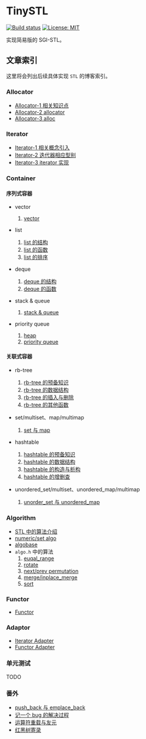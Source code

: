 # TinySTL

[![Build status](https://ci.appveyor.com/api/projects/status/qa386f6e8uakdsff?svg=true)](https://ci.appveyor.com/project/Qlipphoth/tinystl) [![License: MIT](https://img.shields.io/badge/License-MIT-yellow.svg)](https://opensource.org/licenses/MIT)

实现简易版的 SGI-STL。

## 文章索引

这里将会列出后续具体实现 `STL` 的博客索引。

### Allocator

- [Allocator-1 相关知识点](https://qlipphoth.github.io/2023/08/19/2023-8-19-2/)
- [Allocator-2 allocator](https://qlipphoth.github.io/2023/08/20/2023-8-20-1/)
- [Allocator-3 alloc](https://qlipphoth.github.io/2023/08/20/2023-8-20-2/)

### Iterator

- [Iterator-1 相关概念引入](https://qlipphoth.github.io/2023/08/22/2023-8-22-1/)
- [Iterator-2 迭代器相应型别](https://qlipphoth.github.io/2023/08/23/2023-8-23-1/)
- [Iterator-3 iterator 实现](https://qlipphoth.github.io/2023/08/24/2023-8-24-1/)

### Container

#### 序列式容器

- vector
  1. [vector](https://qlipphoth.github.io/2023/08/29/2023-8-29-1/)

- list
  1. [list 的结构](https://qlipphoth.github.io/2023/08/31/2023-8-31-1/)
  2. [list 的函数](https://qlipphoth.github.io/2023/09/01/2023-9-1-1/)
  3. [list 的排序](https://qlipphoth.github.io/2023/09/01/2023-9-1-2/)

- deque
  1. [deque 的结构](https://qlipphoth.github.io/2023/09/03/2023-9-3-1/)
  2. [deque 的函数](https://qlipphoth.github.io/2023/09/06/2023-9-6-1/)

- stack & queue
  1. [stack & queue](https://qlipphoth.github.io/2023/09/11/2023-9-11-1/)

- priority queue
  1. [heap](https://qlipphoth.github.io/2023/09/12/2023-9-12-1/)
  2. [priority queue](https://qlipphoth.github.io/2023/09/14/2023-9-14-1/)

#### 关联式容器

- rb-tree
  1. [rb-tree 的预备知识](https://qlipphoth.github.io/2023/09/19/2023-9-19-1/)
  2. [rb-tree 的数据结构](https://qlipphoth.github.io/2023/09/24/2023-9-24-1/)
  3. [rb-tree 的插入与删除](https://qlipphoth.github.io/2023/09/25/2023-9-25-1/)
  4. [rb-tree 的其他函数](https://qlipphoth.github.io/2023/10/06/2023-10-6-1/)

- set/multiset、map/multimap
  1. [set 与 map](https://qlipphoth.github.io/2023/10/07/2023-10-7-1/)

- hashtable
  1. [hashtable 的预备知识](https://qlipphoth.github.io/2023/10/10/2023-10-10-1/)
  2. [hashtable 的数据结构](https://qlipphoth.github.io/2023/10/12/2023-10-12-2/)
  3. [hashtable 的构造与析构](https://qlipphoth.github.io/2023/10/13/2023-10-13-1/)
  4. [hashtable 的增删查](https://qlipphoth.github.io/2023/10/13/2023-10-13-2/)

- unordered_set/multiset、unordered_map/multimap
  1. [unorder_set 与 unordered_map](https://qlipphoth.github.io/2023/10/15/2023-10-15-1/)

### Algorithm

- [STL 中的算法介绍](https://qlipphoth.github.io/2023/10/16/2023-10-16-1/)
- [numeric/set algo](https://qlipphoth.github.io/2023/10/17/2023-10-17-1/)
- [algobase](https://qlipphoth.github.io/2023/10/18/2023-10-18-1/)
- `algo.h` 中的算法
  1. [euqal_range](https://qlipphoth.github.io/2023/10/19/2023-10-19-1/)
  2. [rotate](https://qlipphoth.github.io/2023/10/20/2023-10-20-1/)
  3. [next/prev permutation](https://qlipphoth.github.io/2023/10/21/2023-10-21-1/)
  4. [merge/inplace_merge](https://qlipphoth.github.io/2023/10/22/2023-10-22-1/)
  5. [sort](https://qlipphoth.github.io/2023/10/23/2023-10-23-1/)

### Functor

- [Functor](https://qlipphoth.github.io/2023/10/25/2023-10-25-1/)

### Adaptor

- [Iterator Adapter](https://qlipphoth.github.io/2023/10/29/2023-10-29-1/)
- [Functor Adapter](https://qlipphoth.github.io/2023/10/30/2023-10-30-1/)

### 单元测试

TODO 

### 番外

- [push_back 与 emplace_back](https://qlipphoth.github.io/2023/09/05/2023-9-5-1/)
- [记一个 bug 的解决过程](https://qlipphoth.github.io/2023/09/07/2023-9-7-1/)
- [运算符重载与友元](https://qlipphoth.github.io/2023/09/11/2023-9-11-2/)
- [红黑树寄录](https://qlipphoth.github.io/2023/08/16/2023-8-16-1/)

